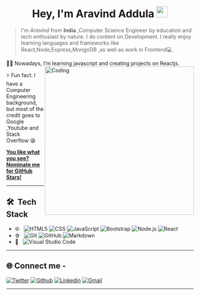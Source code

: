 <h1 align="center">Hey, I'm Aravind Addula <img src="https://raw.githubusercontent.com/aemmadi/aemmadi/master/wave.gif" width="30px"></h1>

>I'm *Aravind* from **India** ,Computer Science Engineer by education and tech enthusiast by nature. I do content on Development. I really enjoy learning languages and frameworks like React,Node,Express,MongoDB ,as well as work in Frontend💻.

👩‍💻 Nowadays, I’m learning javascript and creating projects on Reactjs.
<img align="right" alt="Coding" width="400" src="https://cdn.dribbble.com/users/1162077/screenshots/3848914/programmer.gif">


⚡ Fun fact: I have a Computer Engineering background, but most of the credit goes to Google ,Youtube and Stack Overflow 😪

 [**You like what you see? Nominate me for GitHub Stars!**](https://stars.github.com/nominate/)
___

## 🛠 &nbsp;Tech Stack

- 🌐 &nbsp;
  ![HTML5](https://img.shields.io/badge/-HTML5-333333?style=flat&logo=HTML5)
  ![CSS](https://img.shields.io/badge/-CSS-333333?style=flat&logo=CSS3&logoColor=1572B6)
  ![JavaScript](https://img.shields.io/badge/-JavaScript-333333?style=flat&logo=javascript)
  ![Bootstrap](https://img.shields.io/badge/-Bootstrap-333333?style=flat&logo=bootstrap&logoColor=563D7C)
  ![Node.js](https://img.shields.io/badge/-Node.js-333333?style=flat&logo=node.js)
  ![React](https://img.shields.io/badge/-React-333333?style=flat&logo=react)
- ⚙️ &nbsp;
  ![Git](https://img.shields.io/badge/-Git-333333?style=flat&logo=git)
  ![GitHub](https://img.shields.io/badge/-GitHub-333333?style=flat&logo=github)
  ![Markdown](https://img.shields.io/badge/-Markdown-333333?style=flat&logo=markdown)
- 🔧 &nbsp;
  ![Visual Studio Code](https://img.shields.io/badge/-Visual%20Studio%20Code-333333?style=flat&logo=visual-studio-code&logoColor=007ACC)
___

 ## 🌐 Connect me -

[![Twitter](https://img.shields.io/badge/-Twitter-blue?&logo=Github&logoColor=wh)](https://twitter.com/AravindAddula)
[![Github](https://img.shields.io/badge/-Github-000?&logo=Github&logoColor=white)](https://github.com/aravindaddula)
[![Linkedin](https://img.shields.io/badge/-LinkedIn-blue?&logo=Linkedin&logoColor=white)](https://www.linkedin.com/in/aravindadddula/)
[![Gmail](https://img.shields.io/badge/-Gmail-c14438?&logo=Gmail&logoColor=white)](mailto:aravindaddula@gmail.com)
___

                                                                                                                                                     
 <img align="centre" src="" alt="" />
 
 <img align="centre" src="" alt="" />
 
<img align="centre" src="" alt="" />
                                                                                                                                                  
 







